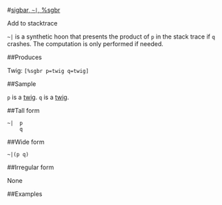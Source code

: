 #[sigbar, `~|`, %sgbr](#sgbr)

Add to stacktrace

`~|` is a synthetic hoon that presents the product of `p` in the stack trace if `q` crashes. The computation is only performed if needed.

##Produces

Twig: `[%sgbr p=twig q=twig]`

##Sample

`p` is a [twig]().
`q` is a [twig]().

##Tall form

    ~|  p
        q

##Wide form

    ~|(p q)

##Irregular form

None

##Examples



